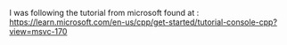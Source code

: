 I was following the tutorial from microsoft found at : https://learn.microsoft.com/en-us/cpp/get-started/tutorial-console-cpp?view=msvc-170
